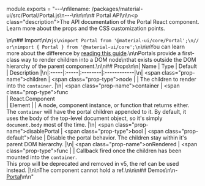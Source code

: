 module.exports = "---\nfilename: /packages/material-ui/src/Portal/Portal.js\n---\n\n<!--- This documentation is automatically generated, do not try to edit it. -->\n\n# Portal API\n\n<p class=\"description\">The API documentation of the Portal React component. Learn more about the props and the CSS customization points.</p>\n\n## Import\n\n```js\nimport Portal from '@material-ui/core/Portal';\n// or\nimport { Portal } from '@material-ui/core';\n```\n\nYou can learn more about the difference by [reading this guide](/guides/minimizing-bundle-size/).\n\nPortals provide a first-class way to render children into a DOM node\nthat exists outside the DOM hierarchy of the parent component.\n\n## Props\n\n| Name | Type | Default | Description |\n|:-----|:-----|:--------|:------------|\n| <span class=\"prop-name\">children</span> | <span class=\"prop-type\">node</span> |  | The children to render into the `container`. |\n| <span class=\"prop-name\">container</span> | <span class=\"prop-type\">func<br>&#124;&nbsp;React.Component<br>&#124;&nbsp;Element</span> |  | A node, component instance, or function that returns either. The `container` will have the portal children appended to it. By default, it uses the body of the top-level document object, so it's simply `document.body` most of the time. |\n| <span class=\"prop-name\">disablePortal</span> | <span class=\"prop-type\">bool</span> | <span class=\"prop-default\">false</span> | Disable the portal behavior. The children stay within it's parent DOM hierarchy. |\n| <span class=\"prop-name\">onRendered</span> | <span class=\"prop-type\">func</span> |  | Callback fired once the children has been mounted into the `container`.<br>This prop will be deprecated and removed in v5, the ref can be used instead. |\n\nThe component cannot hold a ref.\n\n\n## Demos\n\n- [Portal](/components/portal/)\n\n"